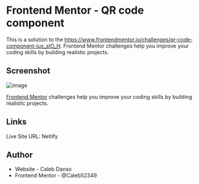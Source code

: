 # Frontend Mentor - QR code component

This is a solution to the https://www.frontendmentor.io/challenges/qr-code-component-iux_sIO_H. Frontend Mentor challenges help you improve your coding skills by building realistic projects.

## Screenshot
![image](https://github.com/Caleb52349/qr-code-component-main/assets/72878305/f0c296a0-af4c-49f2-9812-3b8949e88c98)



[Frontend Mentor](https://www.frontendmentor.io) challenges help you improve your coding skills by building realistic projects.

## Links
Live Site URL: Netlify

## Author
- Website - Caleb Danso
- Frontend Mentor - @Caleb52349


